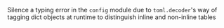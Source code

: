 Silence a typing error in the `config` module due to `toml.decoder`'s way of tagging dict objects at runtime to distinguish inline and non-inline tables
